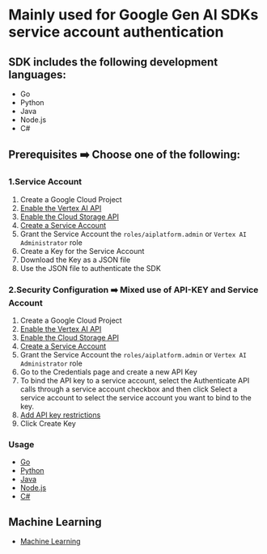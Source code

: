# Mainly used for Google Gen AI SDKs service account authentication

## SDK includes the following development languages:
- Go
- Python
- Java
- Node.js
- C#

## Prerequisites ➡️ Choose one of the following:

### 1.Service Account
1. Create a Google Cloud Project
2. [Enable the Vertex AI API](https://console.cloud.google.com/apis/library/aiplatform.googleapis.com) 
3. [Enable the Cloud Storage API](https://console.cloud.google.com/apis/library/storage-component.googleapis.com)
4. [Create a Service Account](https://console.cloud.google.com/iam-admin/serviceaccounts/create)
5. Grant the Service Account the `roles/aiplatform.admin` or `Vertex AI Administrator` role
6. Create a Key for the Service Account
7. Download the Key as a JSON file
8. Use the JSON file to authenticate the SDK

### 2.Security Configuration ➡️ Mixed use of API-KEY and Service Account
1. Create a Google Cloud Project
2. [Enable the Vertex AI API](https://console.cloud.google.com/apis/library/aiplatform.googleapis.com) 
3. [Enable the Cloud Storage API](https://console.cloud.google.com/apis/library/storage-component.googleapis.com)
4. [Create a Service Account](https://console.cloud.google.com/iam-admin/serviceaccounts/create)
5. Grant the Service Account the `roles/aiplatform.admin` or `Vertex AI Administrator` role
6. Go to the Credentials page and create a new API Key
7. To bind the API key to a service account, select the Authenticate API calls through a service account checkbox and then click Select a service account to select the service account you want to bind to the key.
8. [Add API key restrictions](https://cloud.google.com/docs/authentication/api-keys#ip)
9. Click Create Key

### Usage
- [Go](/go/main.go)
- [Python](/python/main.py)
- [Java](/java/src/main/java/GenerateContentWithText.java)
- [Node.js](/node/main.js)
- [C#](/C#/Program.cs)

## Machine Learning
- [Machine Learning](https://github.com/kade-chen/machine-learning)
